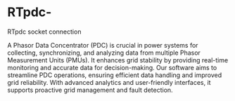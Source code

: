 # RTpdc-
RTpdc socket connection 

A Phasor Data Concentrator (PDC) is crucial in power systems for collecting, synchronizing, and analyzing data from multiple Phasor Measurement Units (PMUs). It enhances grid stability by providing real-time monitoring and accurate data for decision-making. Our software aims to streamline PDC operations, ensuring efficient data handling and improved grid reliability. With advanced analytics and user-friendly interfaces, it supports proactive grid management and fault detection.
